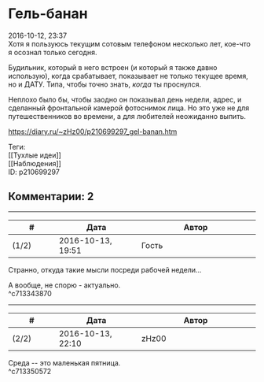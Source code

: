 Гель-банан
==========

  
2016-10-12, 23:37  
 Хотя я пользуюсь текущим сотовым телефоном несколько лет, кое-что я осознал только сегодня.   
   
 Будильник, который в него встроен (и который я также давно использую), когда срабатывает, показывает не только текущее время, но и ДАТУ. Типа, чтобы точно знать,  *когда*  ты проснулся.   
   
 Неплохо было бы, чтобы заодно он показывал день недели, адрес, и сделанный фронтальной камерой фотоснимок лица. Но это уже не для путешественников во времени, а для любителей неожиданно выпить.   
  
<https://diary.ru/~zHz00/p210699297_gel-banan.htm>  
  
Теги:  
[[Тухлые идеи]]  
[[Наблюдения]]  
ID: p210699297  


Комментарии: 2
--------------

  


---



|         #         |              Дата              |                     Автор                     |           ID           |
| --- | --- | --- | --- |
| (1/2) | 2016-10-13, 19:51 | Гость | c713343870 |

  
 Странно, откуда такие мысли посреди рабочей недели...   
   
 А вообще, не спорю - актуально.   
 ^c713343870

---



|         #         |              Дата              |                     Автор                     |           ID           |
| --- | --- | --- | --- |
| (2/2) | 2016-10-13, 22:10 | zHz00 | c713350572 |

  
 Среда -- это маленькая пятница.   
 ^c713350572